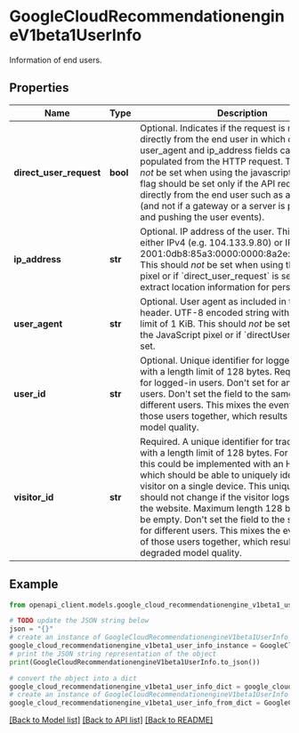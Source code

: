 # GoogleCloudRecommendationengineV1beta1UserInfo

Information of end users.

## Properties

Name | Type | Description | Notes
------------ | ------------- | ------------- | -------------
**direct_user_request** | **bool** | Optional. Indicates if the request is made directly from the end user in which case the user_agent and ip_address fields can be populated from the HTTP request. This should *not* be set when using the javascript pixel. This flag should be set only if the API request is made directly from the end user such as a mobile app (and not if a gateway or a server is processing and pushing the user events). | [optional] 
**ip_address** | **str** | Optional. IP address of the user. This could be either IPv4 (e.g. 104.133.9.80) or IPv6 (e.g. 2001:0db8:85a3:0000:0000:8a2e:0370:7334). This should *not* be set when using the javascript pixel or if &#x60;direct_user_request&#x60; is set. Used to extract location information for personalization. | [optional] 
**user_agent** | **str** | Optional. User agent as included in the HTTP header. UTF-8 encoded string with a length limit of 1 KiB. This should *not* be set when using the JavaScript pixel or if &#x60;directUserRequest&#x60; is set. | [optional] 
**user_id** | **str** | Optional. Unique identifier for logged-in user with a length limit of 128 bytes. Required only for logged-in users. Don&#39;t set for anonymous users. Don&#39;t set the field to the same fixed ID for different users. This mixes the event history of those users together, which results in degraded model quality. | [optional] 
**visitor_id** | **str** | Required. A unique identifier for tracking visitors with a length limit of 128 bytes. For example, this could be implemented with an HTTP cookie, which should be able to uniquely identify a visitor on a single device. This unique identifier should not change if the visitor logs in or out of the website. Maximum length 128 bytes. Cannot be empty. Don&#39;t set the field to the same fixed ID for different users. This mixes the event history of those users together, which results in degraded model quality. | [optional] 

## Example

```python
from openapi_client.models.google_cloud_recommendationengine_v1beta1_user_info import GoogleCloudRecommendationengineV1beta1UserInfo

# TODO update the JSON string below
json = "{}"
# create an instance of GoogleCloudRecommendationengineV1beta1UserInfo from a JSON string
google_cloud_recommendationengine_v1beta1_user_info_instance = GoogleCloudRecommendationengineV1beta1UserInfo.from_json(json)
# print the JSON string representation of the object
print(GoogleCloudRecommendationengineV1beta1UserInfo.to_json())

# convert the object into a dict
google_cloud_recommendationengine_v1beta1_user_info_dict = google_cloud_recommendationengine_v1beta1_user_info_instance.to_dict()
# create an instance of GoogleCloudRecommendationengineV1beta1UserInfo from a dict
google_cloud_recommendationengine_v1beta1_user_info_from_dict = GoogleCloudRecommendationengineV1beta1UserInfo.from_dict(google_cloud_recommendationengine_v1beta1_user_info_dict)
```
[[Back to Model list]](../README.md#documentation-for-models) [[Back to API list]](../README.md#documentation-for-api-endpoints) [[Back to README]](../README.md)


